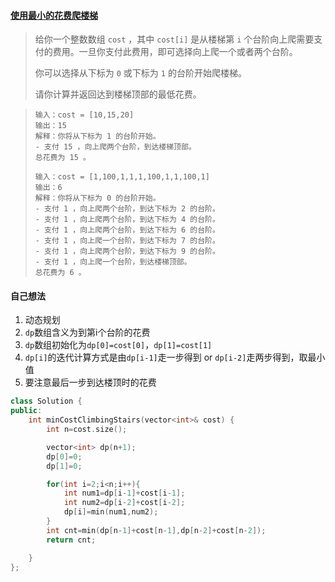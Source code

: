 #### [使用最小的花费爬楼梯](https://leetcode.cn/problems/min-cost-climbing-stairs/description/)

> 给你一个整数数组 `cost` ，其中 `cost[i]` 是从楼梯第 `i` 个台阶向上爬需要支付的费用。一旦你支付此费用，即可选择向上爬一个或者两个台阶。
>
> 你可以选择从下标为 `0` 或下标为 `1` 的台阶开始爬楼梯。
>
> 请你计算并返回达到楼梯顶部的最低花费。

> ```
> 输入：cost = [10,15,20]
> 输出：15
> 解释：你将从下标为 1 的台阶开始。
> - 支付 15 ，向上爬两个台阶，到达楼梯顶部。
> 总花费为 15 。
> ```
>
> ```
> 输入：cost = [1,100,1,1,1,100,1,1,100,1]
> 输出：6
> 解释：你将从下标为 0 的台阶开始。
> - 支付 1 ，向上爬两个台阶，到达下标为 2 的台阶。
> - 支付 1 ，向上爬两个台阶，到达下标为 4 的台阶。
> - 支付 1 ，向上爬两个台阶，到达下标为 6 的台阶。
> - 支付 1 ，向上爬一个台阶，到达下标为 7 的台阶。
> - 支付 1 ，向上爬两个台阶，到达下标为 9 的台阶。
> - 支付 1 ，向上爬一个台阶，到达楼梯顶部。
> 总花费为 6 。
> ```



#### 自己想法

1. 动态规划
2. `dp`数组含义为到第i个台阶的花费
3. `dp`数组初始化为`dp[0]=cost[0]`，`dp[1]=cost[1]`
4. `dp[i]`的迭代计算方式是由`dp[i-1]`走一步得到 or `dp[i-2]`走两步得到，取最小值
5. 要注意最后一步到达楼顶时的花费

```c++
class Solution {
public:
    int minCostClimbingStairs(vector<int>& cost) {
        int n=cost.size();

        vector<int> dp(n+1);
        dp[0]=0;
        dp[1]=0;

        for(int i=2;i<n;i++){
            int num1=dp[i-1]+cost[i-1];
            int num2=dp[i-2]+cost[i-2];
            dp[i]=min(num1,num2);
        }
        int cnt=min(dp[n-1]+cost[n-1],dp[n-2]+cost[n-2]);
        return cnt;

    }
};
```

